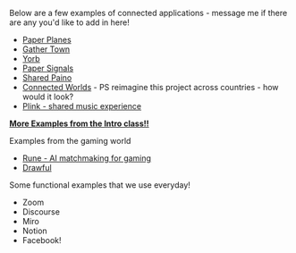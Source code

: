 Below are a few examples of connected applications - message me if there are any you'd like to add in here!

* [Paper Planes](https://paperplanes.world/)
* [Gather Town](https://www.gather.town/)
* [Yorb](https://yorb.itp.io/)
* [Paper Signals](https://papersignals.withgoogle.com/)
* [Shared Paino](https://musiclab.chromeexperiments.com/Shared-Piano/#nyuad-im-cl)
* [Connected Worlds](https://classic.nysci.org/experiencenysci/exhibits/connected-worlds/) - PS reimagine this project across countries - how would it look?
* [Plink - shared music experience](http://labs.dinahmoe.com/plink/)

**[More Examples from the Intro class!!](https://github.com/MathuraMG/IntroductionToInteractiveMedia/blob/master/Week1/examples.md)**

Examples from the gaming world
* [Rune - AI matchmaking for gaming](https://www.rune.ai/)
* [Drawful](https://www.jackboxgames.com/drawful-two/)

Some functional examples that we use everyday!
* Zoom
* Discourse
* Miro
* Notion
* Facebook!
